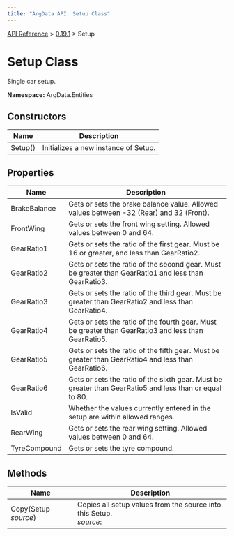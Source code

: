 ```yaml
---
title: "ArgData API: Setup Class"
---
```


[API Reference](/argdata/api) &gt; [0.19.1](/argdata/api/0.19.1) &gt; Setup

# Setup Class

Single car setup.

**Namespace:** ArgData.Entities

## Constructors

<table class="table table-bordered table-striped ">
<thead>
  <tr>
    <th>Name</th>
    <th>Description</th>
  </tr>
</thead>
<tbody>
  <tr>
    <td>Setup()</td>
    <td>Initializes a new instance of Setup.</td>
  </tr>
</tbody>
</table>


## Properties

<table class="table table-bordered table-striped ">
<thead>
  <tr>
    <th>Name</th>
    <th>Description</th>
  </tr>
</thead>
<tbody>
  <tr>
    <td>BrakeBalance</td>
    <td>Gets or sets the brake balance value. Allowed values between -32 (Rear) and 32 (Front).</td>
  </tr>
  <tr>
    <td>FrontWing</td>
    <td>Gets or sets the front wing setting. Allowed values between 0 and 64.</td>
  </tr>
  <tr>
    <td>GearRatio1</td>
    <td>Gets or sets the ratio of the first gear. Must be 16 or greater, and less than GearRatio2.</td>
  </tr>
  <tr>
    <td>GearRatio2</td>
    <td>Gets or sets the ratio of the second gear. Must be greater than GearRatio1 and less than GearRatio3.</td>
  </tr>
  <tr>
    <td>GearRatio3</td>
    <td>Gets or sets the ratio of the third gear. Must be greater than GearRatio2 and less than GearRatio4.</td>
  </tr>
  <tr>
    <td>GearRatio4</td>
    <td>Gets or sets the ratio of the fourth gear. Must be greater than GearRatio3 and less than GearRatio5.</td>
  </tr>
  <tr>
    <td>GearRatio5</td>
    <td>Gets or sets the ratio of the fifth gear. Must be greater than GearRatio4 and less than GearRatio6.</td>
  </tr>
  <tr>
    <td>GearRatio6</td>
    <td>Gets or sets the ratio of the sixth gear. Must be greater than GearRatio5 and less than or equal to 80.</td>
  </tr>
  <tr>
    <td>IsValid</td>
    <td>Whether the values currently entered in the setup are within allowed ranges.</td>
  </tr>
  <tr>
    <td>RearWing</td>
    <td>Gets or sets the rear wing setting. Allowed values between 0 and 64.</td>
  </tr>
  <tr>
    <td>TyreCompound</td>
    <td>Gets or sets the tyre compound.</td>
  </tr>
</tbody>
</table>


## Methods

<table class="table table-bordered table-striped ">
<thead>
  <tr>
    <th>Name</th>
    <th>Description</th>
  </tr>
</thead>
<tbody>
  <tr>
    <td>Copy(Setup <em>source</em>)</td>
    <td>Copies all setup values from the source into this Setup.<br /><em>source</em>: <br /></td>
  </tr>
</tbody>
</table>


